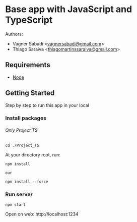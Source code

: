 # Base app with JavaScript and TypeScript

Authors: 
- Vagner Sabadi &lt;[vagnersabadi@gmail.com](vagnersabadi@gmail.com)&gt;
- Thiago Saraiva &lt;[thiagomartinssaraiva@gmail.com](thiagomartinssaraiva@gmail.com)&gt;



## Requirements

- [Node](https://nodejs.org/en/)

## Getting Started

Step by step to run this app in your local

### Install packages

###### Only Project TS

```
cd ./Project_TS
```

At your directory root, run:

```
npm install

our

npm install --force
```

### Run server

```
npm start
```

Open on web: http://localhost:1234

